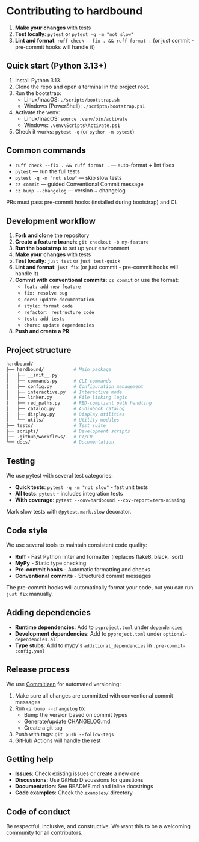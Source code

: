 # Contributing to hardbound

1. **Make your changes** with tests
2. **Test locally**: `pytest` or `pytest -q -m "not slow"`
3. **Lint and format**: `ruff check --fix . && ruff format .` (or just commit - pre-commit hooks will handle it)

## Quick start (Python 3.13+)

1. Install Python 3.13.
2. Clone the repo and open a terminal in the project root.
3. Run the bootstrap:
   - Linux/macOS: `./scripts/bootstrap.sh`
   - Windows (PowerShell): `./scripts/bootstrap.ps1`
4. Activate the venv:
   - Linux/macOS: `source .venv/bin/activate`
   - Windows: `.venv\Scripts\Activate.ps1`
5. Check it works: `pytest -q` (or `python -m pytest`)

## Common commands

- `ruff check --fix . && ruff format .` — auto-format + lint fixes
- `pytest` — run the full tests
- `pytest -q -m "not slow"` — skip slow tests
- `cz commit` — guided Conventional Commit message
- `cz bump --changelog` — version + changelog

PRs must pass pre-commit hooks (installed during bootstrap) and CI.

## Development workflow

1. **Fork and clone** the repository
2. **Create a feature branch**: `git checkout -b my-feature`
3. **Run the bootstrap** to set up your environment
4. **Make your changes** with tests
5. **Test locally**: `just test` or `just test-quick`
6. **Lint and format**: `just fix` (or just commit - pre-commit hooks will handle it)
7. **Commit with conventional commits**: `cz commit` or use the format:
   - `feat: add new feature`
   - `fix: resolve bug`
   - `docs: update documentation`
   - `style: format code`
   - `refactor: restructure code`
   - `test: add tests`
   - `chore: update dependencies`
8. **Push and create a PR**

## Project structure

```bash
hardbound/
├── hardbound/           # Main package
│   ├── __init__.py
│   ├── commands.py      # CLI commands
│   ├── config.py        # Configuration management
│   ├── interactive.py   # Interactive mode
│   ├── linker.py        # File linking logic
│   ├── red_paths.py     # RED-compliant path handling
│   ├── catalog.py       # Audiobook catalog
│   ├── display.py       # Display utilities
│   └── utils/           # Utility modules
├── tests/               # Test suite
├── scripts/             # Development scripts
├── .github/workflows/   # CI/CD
└── docs/                # Documentation
```

## Testing

We use pytest with several test categories:

- **Quick tests**: `pytest -q -m "not slow"` - fast unit tests
- **All tests**: `pytest` - includes integration tests
- **With coverage**: `pytest --cov=hardbound --cov-report=term-missing`

Mark slow tests with `@pytest.mark.slow` decorator.

## Code style

We use several tools to maintain consistent code quality:

- **Ruff** - Fast Python linter and formatter (replaces flake8, black, isort)
- **MyPy** - Static type checking
- **Pre-commit hooks** - Automatic formatting and checks
- **Conventional commits** - Structured commit messages

The pre-commit hooks will automatically format your code, but you can run `just fix` manually.

## Adding dependencies

- **Runtime dependencies**: Add to `pyproject.toml` under `dependencies`
- **Development dependencies**: Add to `pyproject.toml` under `optional-dependencies.all`
- **Type stubs**: Add to mypy's `additional_dependencies` in `.pre-commit-config.yaml`

## Release process

We use [Commitizen](https://commitizen-tools.github.io/commitizen/) for automated versioning:

1. Make sure all changes are committed with conventional commit messages
2. Run `cz bump --changelog` to:
   - Bump the version based on commit types
   - Generate/update CHANGELOG.md
   - Create a git tag
3. Push with tags: `git push --follow-tags`
4. GitHub Actions will handle the rest

## Getting help

- **Issues**: Check existing issues or create a new one
- **Discussions**: Use GitHub Discussions for questions
- **Documentation**: See README.md and inline docstrings
- **Code examples**: Check the `examples/` directory

## Code of conduct

Be respectful, inclusive, and constructive. We want this to be a welcoming community for all contributors.
